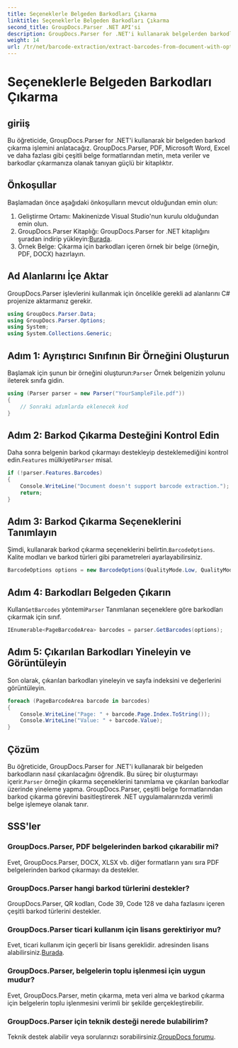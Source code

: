 ```yaml
---
title: Seçeneklerle Belgeden Barkodları Çıkarma
linktitle: Seçeneklerle Belgeden Barkodları Çıkarma
second_title: GroupDocs.Parser .NET API'si
description: GroupDocs.Parser for .NET'i kullanarak belgelerden barkodları nasıl çıkaracağınızı öğrenin. Kod örnekleri ve SSS içeren kapsamlı eğitim.
weight: 14
url: /tr/net/barcode-extraction/extract-barcodes-from-document-with-options/
---
```


# Seçeneklerle Belgeden Barkodları Çıkarma

## giriiş
Bu öğreticide, GroupDocs.Parser for .NET'i kullanarak bir belgeden barkod çıkarma işlemini anlatacağız. GroupDocs.Parser, PDF, Microsoft Word, Excel ve daha fazlası gibi çeşitli belge formatlarından metin, meta veriler ve barkodlar çıkarmanıza olanak tanıyan güçlü bir kitaplıktır.
## Önkoşullar
Başlamadan önce aşağıdaki önkoşulların mevcut olduğundan emin olun:
1. Geliştirme Ortamı: Makinenizde Visual Studio'nun kurulu olduğundan emin olun.
2.  GroupDocs.Parser Kitaplığı: GroupDocs.Parser for .NET kitaplığını şuradan indirip yükleyin:[Burada](https://releases.groupdocs.com/parser/net/).
3. Örnek Belge: Çıkarma için barkodları içeren örnek bir belge (örneğin, PDF, DOCX) hazırlayın.

## Ad Alanlarını İçe Aktar
GroupDocs.Parser işlevlerini kullanmak için öncelikle gerekli ad alanlarını C# projenize aktarmanız gerekir.
```csharp
using GroupDocs.Parser.Data;
using GroupDocs.Parser.Options;
using System;
using System.Collections.Generic;
```
## Adım 1: Ayrıştırıcı Sınıfının Bir Örneğini Oluşturun
 Başlamak için şunun bir örneğini oluşturun:`Parser` Örnek belgenizin yolunu ileterek sınıfa gidin.
```csharp
using (Parser parser = new Parser("YourSampleFile.pdf"))
{
    // Sonraki adımlarda eklenecek kod
}
```
## Adım 2: Barkod Çıkarma Desteğini Kontrol Edin
 Daha sonra belgenin barkod çıkarmayı destekleyip desteklemediğini kontrol edin.`Features` mülkiyeti`Parser` misal.
```csharp
if (!parser.Features.Barcodes)
{
    Console.WriteLine("Document doesn't support barcode extraction.");
    return;
}
```
## Adım 3: Barkod Çıkarma Seçeneklerini Tanımlayın
 Şimdi, kullanarak barkod çıkarma seçeneklerini belirtin.`BarcodeOptions`. Kalite modları ve barkod türleri gibi parametreleri ayarlayabilirsiniz.
```csharp
BarcodeOptions options = new BarcodeOptions(QualityMode.Low, QualityMode.Low, "QR");
```
## Adım 4: Barkodları Belgeden Çıkarın
 Kullan`GetBarcodes` yöntemi`Parser` Tanımlanan seçeneklere göre barkodları çıkarmak için sınıf.
```csharp
IEnumerable<PageBarcodeArea> barcodes = parser.GetBarcodes(options);
```
## Adım 5: Çıkarılan Barkodları Yineleyin ve Görüntüleyin
Son olarak, çıkarılan barkodları yineleyin ve sayfa indeksini ve değerlerini görüntüleyin.
```csharp
foreach (PageBarcodeArea barcode in barcodes)
{
    Console.WriteLine("Page: " + barcode.Page.Index.ToString());
    Console.WriteLine("Value: " + barcode.Value);
}
```

## Çözüm
 Bu öğreticide, GroupDocs.Parser for .NET'i kullanarak bir belgeden barkodların nasıl çıkarılacağını öğrendik. Bu süreç bir oluşturmayı içerir.`Parser` örneğin çıkarma seçeneklerini tanımlama ve çıkarılan barkodlar üzerinde yineleme yapma. GroupDocs.Parser, çeşitli belge formatlarından barkod çıkarma görevini basitleştirerek .NET uygulamalarınızda verimli belge işlemeye olanak tanır.

## SSS'ler
### GroupDocs.Parser, PDF belgelerinden barkod çıkarabilir mi?
Evet, GroupDocs.Parser, DOCX, XLSX vb. diğer formatların yanı sıra PDF belgelerinden barkod çıkarmayı da destekler.
### GroupDocs.Parser hangi barkod türlerini destekler?
GroupDocs.Parser, QR kodları, Code 39, Code 128 ve daha fazlasını içeren çeşitli barkod türlerini destekler.
### GroupDocs.Parser ticari kullanım için lisans gerektiriyor mu?
 Evet, ticari kullanım için geçerli bir lisans gereklidir. adresinden lisans alabilirsiniz.[Burada](https://purchase.groupdocs.com/buy).
### GroupDocs.Parser, belgelerin toplu işlenmesi için uygun mudur?
Evet, GroupDocs.Parser, metin çıkarma, meta veri alma ve barkod çıkarma için belgelerin toplu işlenmesini verimli bir şekilde gerçekleştirebilir.
### GroupDocs.Parser için teknik desteği nerede bulabilirim?
 Teknik destek alabilir veya sorularınızı sorabilirsiniz.[GroupDocs forumu](https://forum.groupdocs.com/c/parser/17).
